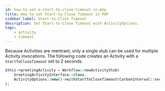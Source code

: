 ```yaml
---
id: how-to-set-a-start-to-close-timeout-in-php
title: How to set Start-to-Close Timeout in PHP
sidebar_label: Start-to-Close Timeout
description: Set Start-to-Close Timeout with ActivityOptions.
tags: 
    - activity
    - timeout
---
```


Because Activities are reentrant, only a single stub can be used for multiple Activity invocations.
The following code creates an Activity with a `StartToCloseTimeout` set to 2 seconds.

```php
$this->greetingActivity = Workflow::newActivityStub(
    GreetingActivityInterface::class,
    ActivityOptions::new()->withStartToCloseTimeout(CarbonInterval::seconds(2))
);
```
